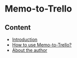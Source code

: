 # Memo-to-Trello

## Content

* [Introduction](./introduction.md)
* [How to use Memo-to-Trello?](./usage.md)
* [About the author](./author.md)